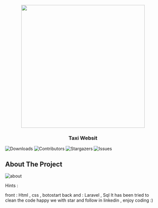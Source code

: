 <p align="center"><a href="https://laravel.com" target="_blank"><img src="https://raw.githubusercontent.com/laravel/art/master/logo-lockup/5%20SVG/2%20CMYK/1%20Full%20Color/laravel-logolockup-cmyk-red.svg" width="400"></a></p>

<p align="center">
  <h3 align="center">Taxi Websit</h3>
</p>

![Downloads](https://img.shields.io/github/downloads/MohamadNematizadeh/Websit-Taxi/total) ![Contributors](https://img.shields.io/github/contributors/MohamadNematizadeh/Websit-Taxi?color=dark-green) ![Stargazers](https://img.shields.io/github/stars/MohamadNematizadeh/Websit-Taxi?style=social) ![Issues](https://img.shields.io/github/issues/MohamadNematizadeh/Websit-Taxi) 

## About The Project

<img src="blob:https://web.eitaa.com/25b9a477-a506-44f9-89c3-f251e48d76f7" alt="about">

Hints :

front : Html , css  , botostart
back and : Laravel , Sql 
It has been tried to clean the code
happy we with star and follow in linkedin , enjoy coding :)
